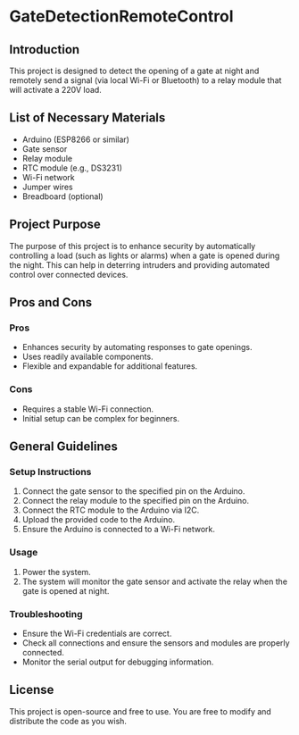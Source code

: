 # GateDetectionRemoteControl

## Introduction
This project is designed to detect the opening of a gate at night and remotely send a signal (via local Wi-Fi or Bluetooth) to a relay module that will activate a 220V load.

## List of Necessary Materials
- Arduino (ESP8266 or similar)
- Gate sensor
- Relay module
- RTC module (e.g., DS3231)
- Wi-Fi network
- Jumper wires
- Breadboard (optional)

## Project Purpose
The purpose of this project is to enhance security by automatically controlling a load (such as lights or alarms) when a gate is opened during the night. This can help in deterring intruders and providing automated control over connected devices.

## Pros and Cons
### Pros
- Enhances security by automating responses to gate openings.
- Uses readily available components.
- Flexible and expandable for additional features.

### Cons
- Requires a stable Wi-Fi connection.
- Initial setup can be complex for beginners.

## General Guidelines
### Setup Instructions
1. Connect the gate sensor to the specified pin on the Arduino.
2. Connect the relay module to the specified pin on the Arduino.
3. Connect the RTC module to the Arduino via I2C.
4. Upload the provided code to the Arduino.
5. Ensure the Arduino is connected to a Wi-Fi network.

### Usage
1. Power the system.
2. The system will monitor the gate sensor and activate the relay when the gate is opened at night.

### Troubleshooting
- Ensure the Wi-Fi credentials are correct.
- Check all connections and ensure the sensors and modules are properly connected.
- Monitor the serial output for debugging information.

## License
This project is open-source and free to use. You are free to modify and distribute the code as you wish.
